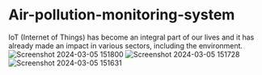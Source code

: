 # Air-pollution-monitoring-system
IoT (Internet of Things) has become an integral part of our lives and it has already made an impact in various sectors, including the environment. 
![Screenshot 2024-03-05 151800](https://github.com/Talakayalavamsikrishna/Air-pollution-monitoring-system/assets/139057266/40c1d4f3-f04e-46ee-b836-31e7668be767)
![Screenshot 2024-03-05 151728](https://github.com/Talakayalavamsikrishna/Air-pollution-monitoring-system/assets/139057266/caf7a350-40b3-4e9a-94ac-1aa320ec55c2)
![Screenshot 2024-03-05 151631](https://github.com/Talakayalavamsikrishna/Air-pollution-monitoring-system/assets/139057266/af4d7b0a-8501-4cc2-8c6c-de5585bc5de4)
